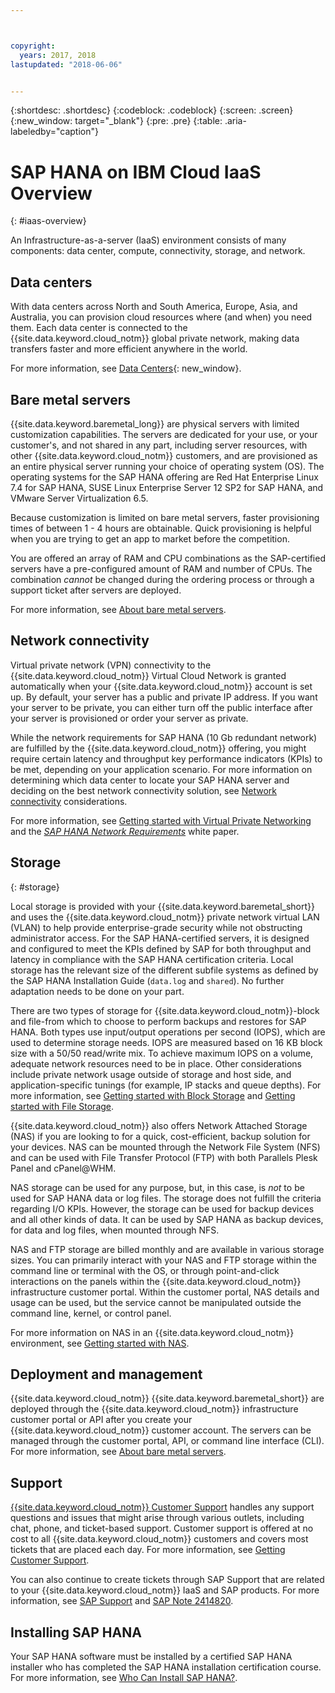 ```yaml
---



copyright:
  years: 2017, 2018
lastupdated: "2018-06-06"


---
```


{:shortdesc: .shortdesc}
{:codeblock: .codeblock}
{:screen: .screen}
{:new_window: target="_blank"}
{:pre: .pre}
{:table: .aria-labeledby="caption"}

# SAP HANA on IBM Cloud IaaS Overview
{: #iaas-overview}

An Infrastructure-as-a-server (IaaS) environment consists of many components: data center, compute, connectivity, storage, and network. 

## Data centers

With data centers across North and South America, Europe, Asia, and Australia, you can provision cloud resources where (and when) you need them. Each data center is connected to the {{site.data.keyword.cloud_notm}} global private network, making data transfers faster and more efficient anywhere in the world.

For more information, see [Data Centers](https://www.ibm.com/cloud-computing/bluemix/data-centers){: new_window}.

## Bare metal servers

{{site.data.keyword.baremetal_long}} are physical servers with limited customization capabilities. The servers are dedicated for your use, or your customer's, and not shared in any part, including server resources, with other {{site.data.keyword.cloud_notm}} customers, and are provisioned as an entire physical server running your choice of operating system (OS). The operating systems for the SAP HANA offering are Red Hat Enterprise Linux 7.4 for SAP HANA, SUSE Linux Enterprise Server 12 SP2 for SAP HANA, and VMware Server Virtualization 6.5.

Because customization is limited on bare metal servers, faster provisioning times of between 1 - 4 hours are obtainable. Quick provisioning is helpful when you are trying to get an app to market before the competition.

You are offered an array of RAM and CPU combinations as the SAP-certified servers have a pre-configured amount of RAM and number of CPUs. The combination *cannot* be changed during the ordering process or through a support ticket after servers are deployed.

For more information, see [About bare metal servers](https://console.bluemix.net/docs/bare-metal/index.html#about-bare-metal-servers). 

## Network connectivity

Virtual private network (VPN) connectivity to the {{site.data.keyword.cloud_notm}} Virtual Cloud Network is granted automatically when your {{site.data.keyword.cloud_notm}} account is set up. By default, your server has a public and private IP address. If you want your server to be private, you can either turn off the public interface after your server is provisioned or order your server as private. 

While the network requirements for SAP HANA (10 Gb redundant network) are fulfilled by the {{site.data.keyword.cloud_notm}} offering, you might require certain latency and throughput key performance indicators (KPIs) to be met, depending on your application scenario. For more information on determining which data center to locate your SAP HANA server and deciding on the best network connectivity solution, see [Network connectivity](/docs/infrastructure/sap-hana/hana-considerations.html#network_connectivity) considerations.

For more information, see [Getting started with Virtual Private Networking](https://console.bluemix.net/docs/infrastructure/iaas-vpn/getting-started.html#getting-started-with-virtual-private-networking-vpn-) and the [*SAP HANA Network Requirements*](https://www.sap.com/documents/2016/08/1cd2c2fb-807c-0010-82c7-eda71af511fa.html) white paper.

## Storage
{: #storage}

Local storage is provided with your {{site.data.keyword.baremetal_short}} and uses the {{site.data.keyword.cloud_notm}} private network virtual LAN (VLAN) to help provide enterprise-grade security while not obstructing administrator access. For the SAP HANA-certified servers, it is designed and configured to meet the KPIs defined by SAP for both throughput and latency in compliance with the SAP HANA certification criteria. Local storage has the relevant size of the different subfile systems as defined by the SAP HANA Installation Guide (`data.log` and `shared`). No further adaptation needs to be done on your part.

There are two types of storage for {{site.data.keyword.cloud_notm}}-block and file-from which to choose to perform backups and restores for SAP HANA. Both types use input/output operations per second (IOPS), which are used to determine storage needs. IOPS are measured based on 16 KB block size with a 50/50 read/write mix. To achieve maximum IOPS on a volume, adequate network resources need to be in place. Other considerations include private network usage outside of storage and host side, and application-specific tunings (for example, IP stacks and queue depths). For more information, see [Getting started with Block Storage](https://console.bluemix.net/docs/infrastructure/BlockStorage/index.html#getting-started-with-block-storage) and [Getting started with File Storage](https://console.bluemix.net/docs/infrastructure/FileStorage/index.html#getting-started-with-file-storage).

{{site.data.keyword.cloud_notm}} also offers Network Attached Storage (NAS) if you are looking to for a quick, cost-efficient, backup solution for your devices. NAS can be mounted through the Network File System (NFS) and can be used with File Transfer Protocol (FTP) with both Parallels Plesk Panel and cPanel@WHM.

NAS storage can be used for any purpose, but, in this case, is *not* to be used for SAP HANA data or log files. The storage does not fulfill the criteria regarding I/O KPIs. However, the storage can be used for backup devices and all other kinds of data. It can be used by SAP HANA as backup devices, for data and log files, when mounted through NFS.  
  
NAS and FTP storage are billed monthly and are available in various storage sizes. You can primarily interact with your NAS and FTP storage within the command line or terminal with the OS, or through point-and-click interactions on the panels within the {{site.data.keyword.cloud_notm}} infrastructure customer portal. Within the customer portal, NAS details and usage can be used, but the service cannot be manipulated outside the command line, kernel, or control panel.

For more information on NAS in an {{site.data.keyword.cloud_notm}} environment, see [Getting started with NAS](https://console.bluemix.net/docs/infrastructure/network-attached-storage/index.html#getting-started-with-nas).

## Deployment and management

{{site.data.keyword.cloud_notm}} {{site.data.keyword.baremetal_short}} are deployed through the {{site.data.keyword.cloud_notm}} infrastructure customer portal or API after you create your {{site.data.keyword.cloud_notm}} customer account. The servers can be managed through the customer portal, API, or command line interface (CLI). For more information, see [About bare metal servers](https://console.bluemix.net/docs/bare-metal/index.html#about-bare-metal-servers).

## Support

[{{site.data.keyword.cloud_notm}} Customer Support](https://console.bluemix.net/docs/support/index.html#getting-customer-support) handles any support questions and issues that might arise through various outlets, including chat, phone, and ticket-based support. Customer support is offered at no cost to all {{site.data.keyword.cloud_notm}} customers and covers most tickets that are placed each day. For more information, see [Getting Customer Support](https://console.bluemix.net./docs/support/index.html#getting-customer-support).

You can also continue to create tickets through SAP Support that are related to your {{site.data.keyword.cloud_notm}} IaaS and SAP products. For more information, see [SAP Support](https://support.sap.com/en/index.html) and [SAP Note 2414820](https://launchpad.support.sap.com/#/notes/2414820).

## Installing SAP HANA

Your SAP HANA software must be installed by a certified SAP HANA installer who has completed the SAP HANA installation certification course. For more information, see [Who Can Install SAP HANA?](http://www.saphanacentral.com/p/who-can-install-sap-hana.html).
